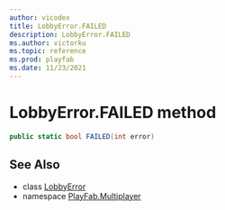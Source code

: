 ```yaml
---
author: vicodex
title: LobbyError.FAILED
description: LobbyError.FAILED
ms.author: victorku
ms.topic: reference
ms.prod: playfab
ms.date: 11/23/2021
---
```


# LobbyError.FAILED method

```csharp
public static bool FAILED(int error)
```

## See Also

* class [LobbyError](../LobbyError.md)
* namespace [PlayFab.Multiplayer](../../PlayFabMultiplayerSDK.md)

